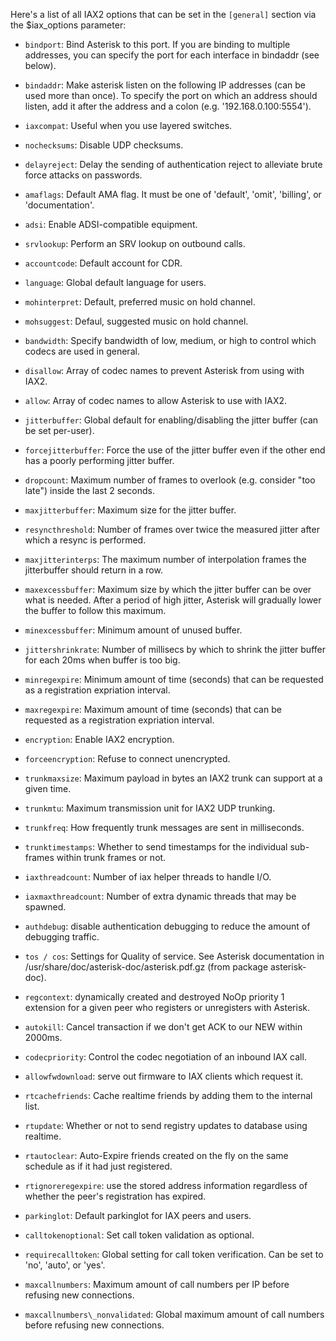 Here's a list of all IAX2 options that can be set in the `[general]` section
via the $iax_options parameter:

  * `bindport`: Bind Asterisk to this port. If you are binding to multiple
    addresses, you can specify the port for each interface in bindaddr (see
    below).

  * `bindaddr`: Make asterisk listen on the following IP addresses (can be used
    more than once). To specify the port on which an address should listen, add
    it after the address and a colon (e.g. '192.168.0.100:5554').

  * `iaxcompat`: Useful when you use layered switches.

  * `nochecksums`: Disable UDP checksums.

  * `delayreject`: Delay the sending of authentication reject to alleviate brute
    force attacks on passwords.

  * `amaflags`: Default AMA flag. It must be one of 'default', 'omit', 'billing',
    or 'documentation'.

  * `adsi`: Enable ADSI-compatible equipment.

  * `srvlookup`: Perform an SRV lookup on outbound calls.

  * `accountcode`: Default account for CDR.

  * `language`: Global default language for users.

  * `mohinterpret`: Default, preferred music on hold channel.

  * `mohsuggest`: Defaul, suggested music on hold channel.

  * `bandwidth`: Specify bandwidth of low, medium, or high to control which
    codecs are used in general.

  * `disallow`: Array of codec names to prevent Asterisk from using with IAX2.

  * `allow`: Array of codec names to allow Asterisk to use with IAX2.

  * `jitterbuffer`: Global default for enabling/disabling the jitter buffer (can
    be set per-user).

  * `forcejitterbuffer`: Force the use of the jitter buffer even if the other end
    has a poorly performing jitter buffer.

  * `dropcount`: Maximum number of frames to overlook (e.g. consider "too late")
    inside the last 2 seconds.

  * `maxjitterbuffer`: Maximum size for the jitter buffer.

  * `resyncthreshold`: Number of frames over twice the measured jitter after
    which a resync is performed.

  * `maxjitterinterps`: The maximum number of interpolation frames the
    jitterbuffer should return in a row.

  * `maxexcessbuffer`: Maximum size by which the jitter buffer can be over what
    is needed. After a period of high jitter, Asterisk will gradually lower the
    buffer to follow this maximum.

  * `minexcessbuffer`: Minimum amount of unused buffer.

  * `jittershrinkrate`: Number of millisecs by which to shrink the jitter buffer
    for each 20ms when buffer is too big.

  * `minregexpire`: Minimum amount of time (seconds) that can be requested as a
    registration expriation interval.

  * `maxregexpire`: Maximum amount of time (seconds) that can be requested as a
    registration expriation interval.

  * `encryption`: Enable IAX2 encryption.

  * `forceencryption`: Refuse to connect unencrypted.

  * `trunkmaxsize`: Maximum payload in bytes an IAX2 trunk can support at a given
    time.

  * `trunkmtu`: Maximum transmission unit for IAX2 UDP trunking.

  * `trunkfreq`: How frequently trunk messages are sent in milliseconds.

  * `trunktimestamps`: Whether to send timestamps for the individual sub-frames
    within trunk frames or not.

  * `iaxthreadcount`: Number of iax helper threads to handle I/O.

  * `iaxmaxthreadcount`: Number of extra dynamic threads that may be spawned.

  * `authdebug`: disable authentication debugging to reduce the amount of
    debugging traffic.

  * `tos / cos`: Settings for Quality of service. See Asterisk documentation in
    /usr/share/doc/asterisk-doc/asterisk.pdf.gz (from package asterisk-doc).

  * `regcontext`: dynamically created and destroyed NoOp priority 1 extension for
    a given peer who registers or unregisters with Asterisk.

  * `autokill`: Cancel transaction if we don't get ACK to our NEW within 2000ms.

  * `codecpriority`: Control the codec negotiation of an inbound IAX call.

  * `allowfwdownload`: serve out firmware to IAX clients which request it.

  * `rtcachefriends`: Cache realtime friends by adding them to the internal list.

  * `rtupdate`: Whether or not to send registry updates to database using
    realtime.

  * `rtautoclear`: Auto-Expire friends created on the fly on the same schedule as
    if it had just registered.

  * `rtignoreregexpire`: use the stored address information regardless of whether
    the peer's registration has expired.

  * `parkinglot`: Default parkinglot for IAX peers and users.

  * `calltokenoptional`: Set call token validation as optional.

  * `requirecalltoken`: Global setting for call token verification. Can be set to
    'no', 'auto', or 'yes'.

  * `maxcallnumbers`: Maximum amount of call numbers per IP before refusing new
    connections.

  * `maxcallnumbers\_nonvalidated`: Global maximum amount of call numbers before
    refusing new connections.

